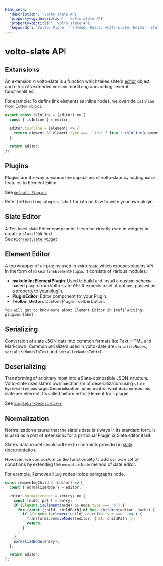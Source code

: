 ```yaml
---
html_meta:
  'description': 'Volto slate API'
  'property=og:description': 'Volto slate API'
  'property=og:title': 'Volto slate API'
  'keywords': 'Volto, Plone, frontend, React, volto-slate, Editor, Slate, API'
---
```


# volto-slate API

## Extensions

An extension in volto-slate is a function which takes slate's [editor](https://docs.slatejs.org/concepts/07-editor) object and return its extended version modifying and adding several functionalities.

For example: To define link elements as inline nodes, we override `isInline` from Editor object.

```js
export const isInline = (editor) => {
  const { isInline } = editor;

  editor.isInline = (element) => {
    return element && element.type === 'link' ? true : isInline(element);
  };

  return editor;
};
```

## Plugins

Plugins are the way to extend the capabilites of volto-slate by adding extra features to Element Editor.

See [`default Plugins`](https://github.com/plone/volto/tree/slate-integration/packages/volto-slate/src/editor/plugins)

Refer {ref}`writing-plugins-label` for info on how to write your own plugin.

## Slate Editor

A Top level slate Editor component. It can be directly used in widgets to create a `slateJSON` field.<br/>
See [`RichTextSlate Widget`](https://github.com/plone/volto/blob/slate-integration/packages/volto-slate/src/widgets/RichTextWidget.jsx)

## Element Editor

A top wrapper of all plugins used in volto-slate which exposes plugins API in the form of `makeInlineElementPlugin`. It consists of various modules:

- <b>makeInlineElementPlugin</b>: Used to build and install a custom schema based plugin from Volto-slate API. It expects a set of options passed as a property to your plugin.
- <b>PluginEditor</b>: Editor component for your Plugin.
- <b>Toolbar Button</b>: Custom Plugin ToolbarButton.

```{note}
You will get to know more about Element Editor in {ref}`writing-plugins-label`
```

## Serializing

Conversion of slate JSON data into common formats like Text, HTML and Markdown. Common serializers used in volto-slate are `serializeNodes`, `serializeNodesToText` and `serializeNodesToHtml`.

## Deserializing

Transforming of aribitrary input into a Slate-compatible JSON structure. Volto-slate uses slate's own mechanism of deserialization using `slate-hyperscript` package. Deserialization helps control what data comes into slate per element. Its called before editor Element for a plugin.

See [`simpleLinkDeserializer`](https://github.com/plone/volto/blob/slate-integration/packages/volto-slate/src/editor/plugins/Link/extensions.js#L34)

## Normalization

Normalization ensures that the slate's data is always in its standard form. It is used as a part of extensions for a particluar Plugin or Slate editor itself.

Slate's data model should adhere to contraints provided in [slate documentation](https://docs.slatejs.org/concepts/11-normalizing#built-in-constraints).

However, we can customize the functionality to add our own set of conditions by extending the `normalizeNode` method of slate editor.

For example, Remove all `img` nodes inside paragraphs node.

```js
const removeImgChild = (editor) => {
  const { normalizeNode } = editor;

  editor.normalizeNode = (entry) => {
    const [node, path] = entry;
    if (Element.isElement(node) && node.type === 'p') {
      for (const [child, childPath] of Node.children(editor, path)) {
        if (Element.isElement(child) && child.type === 'img') {
          Transforms.removeNodes(editor, { at: childPath });
          return;
        }
      }
    }
    normalizeNode(entry);
  };

  return editor;
};
```
